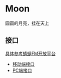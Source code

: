 # Moon

圆圆的月亮，挂在天上

## 接口
[具体参考蜻蜓FM开放平台](http://open.qingting.fm/)

+ [移动端接口](https://github.com/SecretCastle/Moon/blob/master/doc/api.md)
+ [PC端接口](https://github.com/SecretCastle/Moon/blob/master/doc/apiOfpc.md)